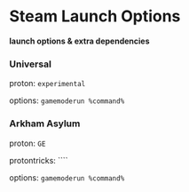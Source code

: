 # Steam Launch Options

**launch options & extra dependencies**

### Universal

proton: ``experimental``

options: ``gamemoderun %command%``

### Arkham Asylum

proton: ``GE``

protontricks: ````

options: ``gamemoderun %command%``

